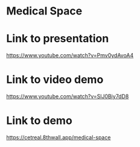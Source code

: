 # Medical Space

# Link to presentation
https://www.youtube.com/watch?v=Pmv0ydAvoA4

# Link to video demo
https://www.youtube.com/watch?v=SlJ0Biy7dD8

# Link to demo
https://cetreal.8thwall.app/medical-space

